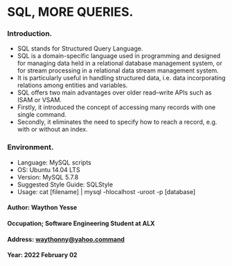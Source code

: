 # SQL, MORE QUERIES.

### Introduction.

* SQL stands for Structured Query Language.
* SQL is a domain-specific language used in programming and designed for managing data held in a relational database management system, or for stream processing in a relational data stream management system.
* It is particularly useful in handling structured data, i.e. data incorporating relations among entities and variables. 
* SQL offers two main advantages over older read–write APIs such as ISAM or VSAM. 
* Firstly, it introduced the concept of accessing many records with one single command. 
* Secondly, it eliminates the need to specify how to reach a record, e.g. with or without an index.

### Environment.

* Language: MySQL scripts
* OS: Ubuntu 14.04 LTS
* Version: MySQL 5.7.8
* Suggested Style Guide: SQLStyle
* Usage: cat [filename] | mysql -hlocalhost -uroot -p [database]

#### Author: Waython Yesse
#### Occupation; Software Engineering Student at ALX
#### Address: waythonny@yahoo.command
#### Year: 2022 February 02
